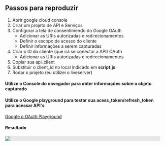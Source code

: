 ## Passos para reproduzir

<body>
<ol>
<li>Abrir google cloud console</li>
<li>Criar um projeto de API e Serviços</li>
<li>
  Configurar a tela de consentimendo do Google OAuth
  <ul>
      <li> Adicionar as URIs autorizadas e redirecionamentos </li>
      <li> Definir o escopo de acesso do cliente </li>
      <li> Definir informações a serem capturadas </li>
    </ul>
</li>
<li>Criar o ID do cliente (que irá se conectar a API) OAuth
  <ul>
      <li> Adicionar as URIs autorizadas e redirecionamentos </li>
    </ul>
</li>
<li>Copiar sua api_client</li>
<li>Substituir o client_id no local indicado em <strong>script.js</strong> </li>
<li> Rodar o projeto (eu utilizei o liveserver) </li>
</ol>
</body>

#### Utilize o Console do navegador para obter informações sobre o objeto capturado

#### Utilize o Google playground para testar sua acess_token/refresh_token para acessar API's  

<a href="https://developers.google.com/oauthplayground/">Google o OAuth Playground</a>

#### Resultado
<img style="display: block;-webkit-user-select: none;margin: auto;background-color: hsl(0, 0%, 90%);" src="https://loginbucketverypet.s3.sa-east-1.amazonaws.com/Google%20Sign%20In.gif?response-content-disposition=inline&X-Amz-Security-Token=IQoJb3JpZ2luX2VjEKT%2F%2F%2F%2F%2F%2F%2F%2F%2F%2FwEaCXNhLWVhc3QtMSJGMEQCIGBlKURWnvCsBhIb%2FT1WM3uMwwX%2BdC1mP9Ps4mcKFb%2B%2BAiAUUpi5vhDEyDxRMtq2C0J7HhnQRzBSsc0ikFtbuTJPMCrkAghNEAAaDDQyNjkzOTQzNjg4NyIMPHgyUdtmd8NVcDsWKsECANQb6YzOtwXuM9lkLm1koRoDEEHzud%2Bq3dHex2xfH%2BU%2FuxVIXe%2BTeLxGcsdV0G7S3oDg0XhnIdINZYKKtX7aTQBX2jtWJ8ZaAzrzpp%2FVt787QQIdTtKHeQkrAZBkslx9hNAbFo0aW13HkrucAR4vTcQXThfpQOHHQ8%2BjfYjpqeWaPLoYvl3Q1Iak3YJfXiTDwzI1B7TcNJi6V22I5uz6qHlO8kEmB6YC9TBtdIcRCsyhMAtHaXHTdtRFR485k1VSOC3sSVIG0Hu5KlVaLBBkJdj2kzwCepOoEZK%2B6urNXLIcASjjmMS5FyCFH9RtYMGfVsC93Aa4x8%2B1AoJi8SXWxNepbb7Wf9PACrNQFLtJVx9V4kzzGQ8rUwZE5UbIE9CqYX3wQLUWfaBTec%2FYuzIKgahyyOT4n2mc%2BADI%2B4cqPaUxMJCIo5kGOrQC0uLoRyzKNYx71vVaYQnCDappGn58f%2BzLqqQ6yJOqaXr66UlWQYs7YfLoQFVj%2BhucCM0zZtoL2FXKmACYRgLgpak8OL4e4DngBtV3VWmHoJ9U33oBPhLSYFKBZhs3QF9sQkM5X3gdH8QN4dkbl2onyKqB%2ByyMJkR5E73aDhhLosdUPH2U3Bkd9zG%2FidbvXF%2Fh9tQdGSCqxJNLUBXkNgdlItdgF6Xe6bfOSYnbyaM96Lo%2FU%2B3FHB9Wmxq5BI%2Bz9hhSY5QBHjQMu2tVnZ%2FIU2PAcIkAUu0aL9QkAcZRPv9h1yBuZoBIEGezZfhfK0xy6OAK4tTd%2FuISLegaziy3El5JvObx7F9Euqg1wEA%2B2gcrSBvMP4oL977HzjBs8sFo5PjeQhHHlM2kA4Wr2%2BPSNDIUU7aclwY%3D&X-Amz-Algorithm=AWS4-HMAC-SHA256&X-Amz-Date=20220920T021554Z&X-Amz-SignedHeaders=host&X-Amz-Expires=43200&X-Amz-Credential=ASIAWGZ4SZ5L2MNFBCET%2F20220920%2Fsa-east-1%2Fs3%2Faws4_request&X-Amz-Signature=66c6e42100065a0473189f5d4161df876d30524296a42e9e9e60e01ca803b306">
